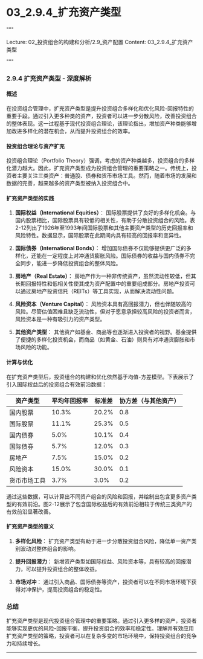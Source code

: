 # 03_2.9.4_扩充资产类型

"""

Lecture: 02_投资组合的构建和分析/2.9_资产配置
Content: 03_2.9.4_扩充资产类型

"""

### 2.9.4 扩充资产类型 - 深度解析

#### 概述

在投资组合管理中，扩充资产类型是提升投资组合多样化和优化风险-回报特性的重要手段。通过引入更多种类的资产，投资者可以进一步分散风险，改善投资组合的整体表现。这一过程基于现代投资组合理论，该理论指出，增加资产种类能够增加改进多样化的潜在机会，从而提升投资组合的效率。

#### 投资组合理论与资产扩充

投资组合理论（Portfolio Theory）强调，考虑的资产种类越多，投资组合的多样化潜力越大。因此，扩充资产类型成为投资组合管理的重要策略之一。传统上，投资者主要关注三类资产：普通股、债券和货币市场工具。然而，随着市场的发展和数据的完善，越来越多的资产类型被纳入投资组合中。

#### 扩充资产类型的实践

1. **国际权益（International Equities）**：
   国际股票提供了良好的多样化机会。与国内股票相比，国际股票具有较低的相关性，有助于分散投资组合的风险。表2-12列出了1926年至1993年间国际股票和其他主要资产类型的历史回报率和风险特性。数据显示，国际股票在此期间内具有较高的回报率和变异性。

2. **国际债券（International Bonds）**：
   增加国际债券不仅能够提供更广泛的多样化，还能在一定程度上对冲通货膨胀风险。国际债券的收益与国内债券不完全同步，能进一步降低投资组合的整体风险。

3. **房地产（Real Estate）**：
   房地产作为一种非传统资产，虽然流动性较低，但其长期回报特性和低相关性使其成为资产配置中的重要组成部分。房地产投资可以通过房地产投资信托（REITs）等工具实现，从而解决流动性问题。

4. **风险资本（Venture Capital）**：
   风险资本具有高回报潜力，但也伴随较高的风险。尽管估值困难且缺乏流动性，但对于愿意承担较高风险的投资者而言，风险资本是一种有吸引力的资产类型。

5. **其他资产类型**：
   其他资产如基金、商品等也逐渐进入投资者的视野。基金提供了便捷的多样化投资机会，而商品（如黄金、石油）则具有对冲通货膨胀和市场风险的功能。

#### 计算与优化

在扩充资产类型后，投资组合的构建和优化依然基于均值-方差模型。下表展示了引入国际权益后的投资组合有效前沿数据：

| 资产类型       | 平均年回报率 | 标准差 | 协方差（与其他资产） |
|----------------|--------------|--------|-----------------------|
| 国内股票       | 10.3%        | 20.2%  | 0.8                   |
| 国际股票       | 11.1%        | 25.3%  | 0.5                   |
| 国内债券       | 5.0%         | 10.1%  | 0.4                   |
| 国际债券       | 5.7%         | 12.0%  | 0.3                   |
| 房地产         | 7.5%         | 15.0%  | 0.2                   |
| 风险资本       | 15.0%        | 30.0%  | 0.1                   |
| 货币市场工具   | 3.7%         | 3.0%   | 0.2                   |

通过这些数据，可以计算出不同资产组合的风险和回报，并绘制出包含更多资产类型的有效前沿。图2-12展示了包含国际权益后的有效前沿相较于传统三类资产的有效前沿显著改善。

#### 扩充资产类型的意义

1. **多样化风险**：
   扩充资产类型有助于进一步分散投资组合风险，降低单一资产类别波动对整体组合的影响。

2. **提升回报潜力**：
   新增资产类型如国际权益、风险资本等，具有较高的回报潜力，可以提升投资组合的整体收益。

3. **市场对冲**：
   通过引入商品、国际债券等资产，投资者可以在不同市场环境下获得对冲保护，提高投资组合的稳定性。

### 总结

扩充资产类型是现代投资组合管理中的重要策略。通过引入更多样的资产，投资者能够实现更优的风险-回报平衡，提升投资组合的效率和稳定性。理解并有效应用扩充资产类型的策略，投资者可以在复杂多变的市场环境中，保持投资组合的竞争力和持续增长。

---